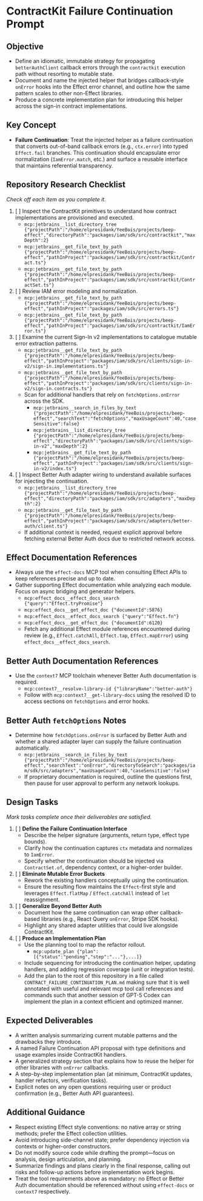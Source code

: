 # ContractKit Failure Continuation Prompt

## Objective
- Define an idiomatic, immutable strategy for propagating `betterAuthClient` callback errors through the `contractkit` execution path without resorting to mutable state.
- Document and name the injected helper that bridges callback-style `onError` hooks into the Effect error channel, and outline how the same pattern scales to other non-Effect libraries.
- Produce a concrete implementation plan for introducing this helper across the sign-in contract implementations.

## Key Concept
- **Failure Continuation**: Treat the injected helper as a failure continuation that converts out-of-band callback errors (e.g., `ctx.error`) into typed `Effect.fail` branches. This continuation should encapsulate error normalization (`IamError.match`, etc.) and surface a reusable interface that maintains referential transparency.

## Repository Research Checklist
_Check off each item as you complete it._
1. [ ] Inspect the ContractKit primitives to understand how contract implementations are provisioned and executed.
   - `mcp:jetbrains__list_directory_tree {"projectPath":"/home/elpresidank/YeeBois/projects/beep-effect","directoryPath":"packages/iam/sdk/src/contractkit","maxDepth":2}`
   - `mcp:jetbrains__get_file_text_by_path {"projectPath":"/home/elpresidank/YeeBois/projects/beep-effect","pathInProject":"packages/iam/sdk/src/contractkit/Contract.ts"}`
   - `mcp:jetbrains__get_file_text_by_path {"projectPath":"/home/elpresidank/YeeBois/projects/beep-effect","pathInProject":"packages/iam/sdk/src/contractkit/ContractSet.ts"}`
2. [ ] Review IAM error modeling and normalization.
   - `mcp:jetbrains__get_file_text_by_path {"projectPath":"/home/elpresidank/YeeBois/projects/beep-effect","pathInProject":"packages/iam/sdk/src/errors.ts"}`
   - `mcp:jetbrains__get_file_text_by_path {"projectPath":"/home/elpresidank/YeeBois/projects/beep-effect","pathInProject":"packages/iam/sdk/src/contractkit/IamError.ts"}`
3. [ ] Examine the current Sign-In v2 implementations to catalogue mutable error extraction patterns.
   - `mcp:jetbrains__get_file_text_by_path {"projectPath":"/home/elpresidank/YeeBois/projects/beep-effect","pathInProject":"packages/iam/sdk/src/clients/sign-in-v2/sign-in.implementations.ts"}`
   - `mcp:jetbrains__get_file_text_by_path {"projectPath":"/home/elpresidank/YeeBois/projects/beep-effect","pathInProject":"packages/iam/sdk/src/clients/sign-in-v2/sign-in.contracts.ts"}`
   - Scan for additional handlers that rely on `fetchOptions.onError` across the SDK.
     - `mcp:jetbrains__search_in_files_by_text {"projectPath":"/home/elpresidank/YeeBois/projects/beep-effect","searchText":"fetchOptions","maxUsageCount":40,"caseSensitive":false}`
     - `mcp:jetbrains__list_directory_tree {"projectPath":"/home/elpresidank/YeeBois/projects/beep-effect","directoryPath":"packages/iam/sdk/src/clients/sign-in-v2","maxDepth":2}`
     - `mcp:jetbrains__get_file_text_by_path {"projectPath":"/home/elpresidank/YeeBois/projects/beep-effect","pathInProject":"packages/iam/sdk/src/clients/sign-in-v2/index.ts"}`
4. [ ] Inspect Better Auth adapter wiring to understand available surfaces for injecting the continuation.
   - `mcp:jetbrains__list_directory_tree {"projectPath":"/home/elpresidank/YeeBois/projects/beep-effect","directoryPath":"packages/iam/sdk/src/adapters","maxDepth":2}`
   - `mcp:jetbrains__get_file_text_by_path {"projectPath":"/home/elpresidank/YeeBois/projects/beep-effect","pathInProject":"packages/iam/sdk/src/adapters/better-auth/client.ts"}`
   - If additional context is needed, request explicit approval before fetching external Better Auth docs due to restricted network access.

## Effect Documentation References
- Always use the `effect-docs` MCP tool when consulting Effect APIs to keep references precise and up to date.
- Gather supporting Effect documentation while analyzing each module. Focus on async bridging and generator helpers.
  - `mcp:effect_docs__effect_docs_search {"query":"Effect.tryPromise"}`
  - `mcp:effect_docs__get_effect_doc {"documentId":5876}`
  - `mcp:effect_docs__effect_docs_search {"query":"Effect.fn"}`
  - `mcp:effect_docs__get_effect_doc {"documentId":6120}`
  - Fetch any additional Effect module references encountered during review (e.g., `Effect.catchAll`, `Effect.tap`, `Effect.mapError`) using `effect_docs__effect_docs_search`.

## Better Auth Documentation References
- Use the `context7` MCP toolchain whenever Better Auth documentation is required.
  - `mcp:context7__resolve-library-id {"libraryName":"better-auth"}`
  - Follow with `mcp:context7__get-library-docs` using the resolved ID to access sections on `fetchOptions` and error hooks.

## Better Auth `fetchOptions` Notes
- Determine how `fetchOptions.onError` is surfaced by Better Auth and whether a shared adapter layer can supply the failure continuation automatically.
  - `mcp:jetbrains__search_in_files_by_text {"projectPath":"/home/elpresidank/YeeBois/projects/beep-effect","searchText":"onError","directoryToSearch":"packages/iam/sdk/src/adapters","maxUsageCount":40,"caseSensitive":false}`
  - If proprietary documentation is required, outline the questions first, then pause for user approval to perform any network lookups.

## Design Tasks
_Mark tasks complete once their deliverables are satisfied._
1. [ ] **Define the Failure Continuation Interface**
   - Describe the helper signature (arguments, return type, effect type bounds).
   - Clarify how the continuation captures `ctx` metadata and normalizes to `IamError`.
   - Specify whether the continuation should be injected via `ContractSet.of`, dependency context, or a higher-order builder.
2. [ ] **Eliminate Mutable Error Buckets**
   - Rework the existing handlers conceptually using the continuation.
   - Ensure the resulting flow maintains the `Effect`-first style and leverages `Effect.flatMap` / `Effect.catchAll` instead of `let` reassignment.
3. [ ] **Generalize Beyond Better Auth**
   - Document how the same continuation can wrap other callback-based libraries (e.g., React Query `onError`, Stripe SDK hooks).
   - Highlight any shared adapter utilities that could live alongside ContractKit.
4. [ ] **Produce an Implementation Plan**
   - Use the planning tool to map the refactor rollout.
     - `mcp:update_plan {"plan":[{"status":"pending","step":"..."},...]}`
   - Include sequencing for introducing the continuation helper, updating handlers, and adding regression coverage (unit or integration tests).
   - Add the plan to the root of this repository in a file called `CONTRACT_FAILURE_CONTINUATION_PLAN.md` making sure that it is well annotated with useful and relevant mcp tool call references and commands such that another session of GPT-5 Codex can implement the plan in a context efficient and optimized manner.

## Expected Deliverables
- A written analysis summarizing current mutable patterns and the drawbacks they introduce.
- A named Failure Continuation API proposal with type definitions and usage examples inside ContractKit handlers.
- A generalized strategy section that explains how to reuse the helper for other libraries with `onError` callbacks.
- A step-by-step implementation plan (at minimum, ContractKit updates, handler refactors, verification tasks).
- Explicit notes on any open questions requiring user or product confirmation (e.g., Better Auth API guarantees).

## Additional Guidance
- Respect existing Effect style conventions: no native array or string methods; prefer the Effect collection utilities.
- Avoid introducing side-channel state; prefer dependency injection via contexts or higher-order constructors.
- Do not modify source code while drafting the prompt—focus on analysis, design articulation, and planning.
- Summarize findings and plans clearly in the final response, calling out risks and follow-up actions before implementation work begins.
- Treat the tool requirements above as mandatory: no Effect or Better Auth documentation should be referenced without using `effect-docs` or `context7` respectively.
